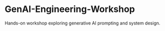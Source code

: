 # GenAI-Engineering-Workshop
Hands-on workshop exploring generative AI prompting and system design.
